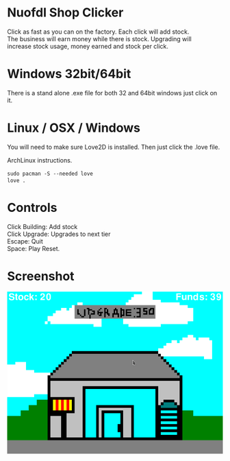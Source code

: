 # Nuofdl Shop Clicker
Click as fast as you can on the factory. Each click will add stock. \
The business will earn money while there is stock. Upgrading will \
increase stock usage, money earned and stock per click.

# Windows 32bit/64bit
There is a stand alone .exe file for both 32 and 64bit windows just click on it.

# Linux / OSX / Windows
You will need to make sure Love2D is installed. Then just click the .love file.

ArchLinux instructions.

    sudo pacman -S --needed love
    love .

# Controls
Click Building: Add stock \
Click Upgrade: Upgrades to next tier \
Escape: Quit \
Space: Play Reset.

# Screenshot
![Screenshot](../screenshot.png)
